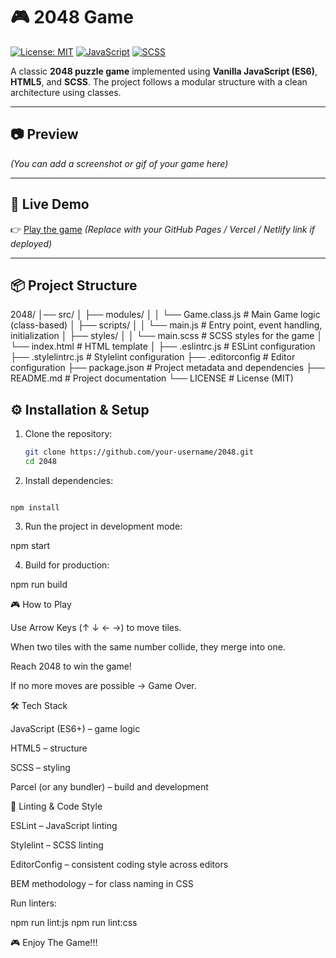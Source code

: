 # 🎮 2048 Game

[![License: MIT](https://img.shields.io/badge/License-MIT-blue.svg)](LICENSE)
[![JavaScript](https://img.shields.io/badge/JavaScript-ES6+-yellow)](https://developer.mozilla.org/en-US/docs/Web/JavaScript)
[![SCSS](https://img.shields.io/badge/Styles-SCSS-pink)](https://sass-lang.com/)

A classic **2048 puzzle game** implemented using **Vanilla JavaScript (ES6)**, **HTML5**, and **SCSS**.
The project follows a modular structure with a clean architecture using classes.

---

## 📷 Preview

_(You can add a screenshot or gif of your game here)_

---

## 🚀 Live Demo

👉 [Play the game](https://your-demo-link.com)
_(Replace with your GitHub Pages / Vercel / Netlify link if deployed)_

---

## 📦 Project Structure

2048/
│── src/
│ ├── modules/
│ │ └── Game.class.js # Main Game logic (class-based)
│ ├── scripts/
│ │ └── main.js # Entry point, event handling, initialization
│ ├── styles/
│ │ └── main.scss # SCSS styles for the game
│ └── index.html # HTML template
│
├── .eslintrc.js # ESLint configuration
├── .stylelintrc.js # Stylelint configuration
├── .editorconfig # Editor configuration
├── package.json # Project metadata and dependencies
├── README.md # Project documentation
└── LICENSE # License (MIT)

## ⚙️ Installation & Setup

1. Clone the repository:

   ```bash
   git clone https://github.com/your-username/2048.git
   cd 2048

   ```

2. Install dependencies:

```

npm install
```

3. Run the project in development mode:

npm start

4. Build for production:

npm run build

🎮 How to Play

Use Arrow Keys (↑ ↓ ← →) to move tiles.

When two tiles with the same number collide, they merge into one.

Reach 2048 to win the game!

If no more moves are possible → Game Over.

🛠️ Tech Stack

JavaScript (ES6+) – game logic

HTML5 – structure

SCSS – styling

Parcel (or any bundler) – build and development

🧹 Linting & Code Style

ESLint – JavaScript linting

Stylelint – SCSS linting

EditorConfig – consistent coding style across editors

BEM methodology – for class naming in CSS

Run linters:

npm run lint:js
npm run lint:css


🎮 Enjoy The Game!!!